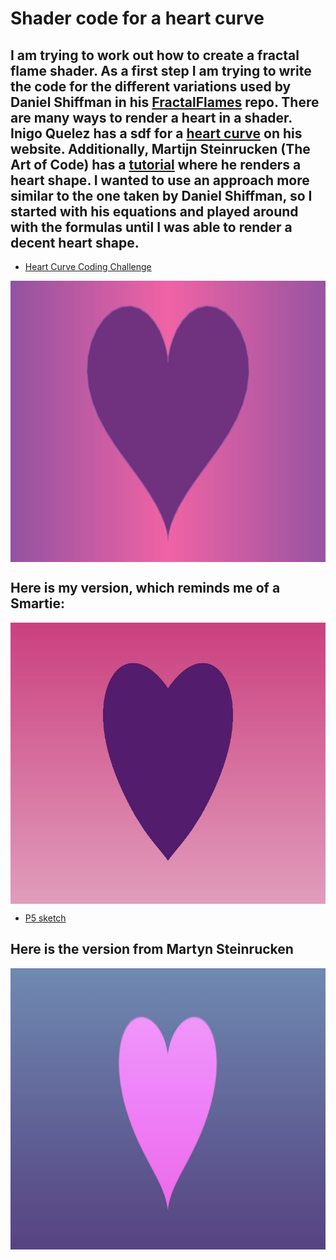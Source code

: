# Shader code for a heart curve

## I am trying to work out how to create a fractal flame shader. As a first step I am trying to write the code for the different variations used by Daniel Shiffman in his [FractalFlames](https://github.com/CodingTrain/FractalFlame) repo.  There are many ways to render a heart in a shader. Inigo Quelez has a sdf for a [heart curve](https://iquilezles.org/articles/distfunctions2d/) on his website.  Additionally, Martijn Steinrucken (The Art of Code) has a [tutorial](https://www.youtube.com/watch?v=dXyPOLf2MbU) where he renders a heart shape. I wanted to use an approach more similar to the one taken by Daniel Shiffman, so I started with his equations and played around with the formulas until I was able to render a decent heart shape. 

- [Heart Curve Coding Challenge](https://thecodingtrain.com/challenges/134-heart-curve)

<img class="img" src="images/heart_CT.jpg" alt="Heart Curve Coding Challenge" style=" display: block;
    margin-left: auto;
    margin-right: auto;" width="800" height="450">

## Here is my version, which reminds me of a Smartie: 

<img class="img" src="images/heart.jpg" alt="Heart" style=" display: block;
    margin-left: auto;
    margin-right: auto;" width="800" height="450">

- [P5 sketch](https://editor.p5js.org/kfahn/sketches/MVZqRTY_l)

## Here is the version from Martyn Steinrucken

<img class="img" src="images/heart_art.jpg" alt="Art of Code Heart" style=" display: block;
    margin-left: auto;
    margin-right: auto;" width="800" height="450">
